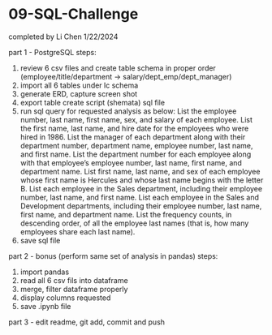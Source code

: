 # 09-SQL-Challenge

completed by Li Chen    1/22/2024

part 1 - PostgreSQL
steps:
1. review 6 csv files and create table schema in proper order (employee/title/department -> salary/dept_emp/dept_manager)
2. import all 6 tables under lc schema
3. generate ERD, capture screen shot
4. export table create script (shemata) sql file
5. run sql query for requested analysis as below:
  List the employee number, last name, first name, sex, and salary of each employee.
  List the first name, last name, and hire date for the employees who were hired in 1986.
  List the manager of each department along with their department number, department name, employee number, last name, and first name.
  List the department number for each employee along with that employee’s employee number, last name, first name, and department name.
  List first name, last name, and sex of each employee whose first name is Hercules and whose last name begins with the letter B.
  List each employee in the Sales department, including their employee number, last name, and first name.
  List each employee in the Sales and Development departments, including their employee number, last name, first name, and department name.
  List the frequency counts, in descending order, of all the employee last names (that is, how many employees share each last name).
6. save sql file

part 2 - bonus (perform same set of analysis in pandas)
steps:
1. import pandas
2. read all 6 csv fils into dataframe
3. merge, filter dataframe properly
4. display columns requested
5. save .ipynb file


part 3 - edit readme, git add, commit and push
